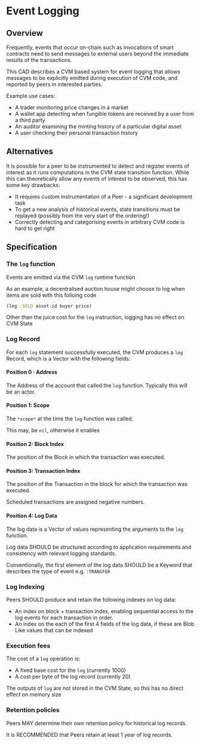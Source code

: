 # Event Logging

## Overview 

Frequently, events that occur on-chain such as invocations of smart contracts need to send messages to external users beyond the immediate results of the transactions.

This CAD describes a CVM based system for event logging that allows messages to be explicitly emitted during execution of CVM code, and reported by peers in interested parties.

Example use cases:
- A trader monitoring price changes in a market
- A wallet app detecting when fungible tokens are received by a user from a third party
- An auditor examining the minting history of a particular digital asset
- A user checking their personal transaction history

## Alternatives

It is possible for a peer to be instrumented to detect and register events of interest as it runs computations in the CVM state transition function. While this can theoretically allow any events of interest to be observed, this has some key drawbacks:
- It requires custom instrumentation of a Peer - a significant development task
- To get a new analysis of historical events, state transitions must be replayed (possibly from the very start of the ordering!)
- Correctly detecting and categorising events in arbitrary CVM code is hard to get right

## Specification

### The `log` function

Events are emitted via the CVM `log` runtime function

As an example, a decentralised auction house might choose to log when items are sold with this folloing code

```clojure
(log :SOLD asset-id buyer price)
```

Other than the juice cost for the `log` instruction, logging has no effect on CVM State


### Log Record

For each `log` statement successfully executed, the CVM produces a `log` Record, which is a Vector with the following fields:

#### Position 0 : Address

The Address of the account that called the `log` function. Typically this will be an actor.

#### Position 1: Scope

The `*scope*` at the time the `log` function was called. 

This may, be `nil`, otherwise it enables 

#### Position 2: Block Index

The position of the Block in which the transaction was executed.

#### Position 3: Transaction Index

The position of the Transaction in the block for which the transaction was executed.

Scheduled transactions are assigned negative numbers. 

#### Position 4: Log Data

The log data is a Vector of values representing the arguments to the `log` function.

Log data SHOULD be structured according to application requirements and consistency with relevant logging standards.

Conventionally, the first element of the log data SHOULD be a Keyword that describes the type of event e.g. `:TRANSFER`


### Log Indexing

Peers SHOULD produce and retain the following indexes on log data:

- An index on block + transaction index, enabling sequential access to the log events for each transaction in order.
- An index on the each of the first 4 fields of the log data, if these are Blob Like values that can be indexed

### Execution fees

The cost of a `log` operation is:

- A fixed base cost for the `log` (currently 1000)
- A cost per byte of the log record (currently 20)

The outputs of `log` are not stored in the CVM State, so this has no direct effect on memory size


### Retention policies

Peers MAY determine their own retention policy for historical log records.

It is RECOMMENDED that Peers retain at least 1 year of log records.

